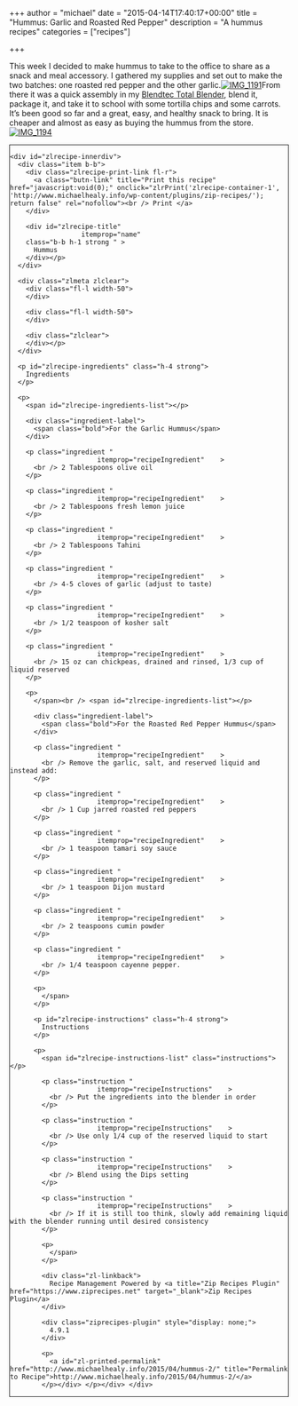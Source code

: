 +++
author = "michael"
date = "2015-04-14T17:40:17+00:00"
title = "Hummus: Garlic and Roasted Red Pepper"
description = "A hummus recipes"
categories = ["recipes"]

+++

This week I decided to make hummus to take to the office to share as a snack and meal accessory. I gathered my supplies and set out to make the two batches: one roasted red pepper and the other garlic.[<img class=" wp-image-255 size-thumbnail aligncenter" src="https://i2.wp.com/www.michaelhealy.info/wp-content/uploads/2015/04/IMG_1191-420x315.jpg?fit=420%2C315" alt="IMG_1191" srcset="https://i0.wp.com/www.michaelhealy.info/wp-content/uploads/2015/04/IMG_1191.jpg?resize=420%2C315 420w, https://i0.wp.com/www.michaelhealy.info/wp-content/uploads/2015/04/IMG_1191.jpg?resize=300%2C225 300w, https://i0.wp.com/www.michaelhealy.info/wp-content/uploads/2015/04/IMG_1191.jpg?w=720 720w" sizes="(max-width: 420px) 100vw, 420px" data-recalc-dims="1" />][1]From there it was a quick assembly in my [Blendtec Total Blender][2], blend it, package it, and take it to school with some tortilla chips and some carrots. It&#8217;s been good so far and a great, easy, and healthy snack to bring. It is cheaper and almost as easy as buying the hummus from the store.[<img class="aligncenter size-thumbnail wp-image-258" src="https://i2.wp.com/www.michaelhealy.info/wp-content/uploads/2015/04/IMG_1194-420x315.jpg?fit=420%2C315" alt="IMG_1194" srcset="https://i0.wp.com/www.michaelhealy.info/wp-content/uploads/2015/04/IMG_1194.jpg?resize=420%2C315 420w, https://i0.wp.com/www.michaelhealy.info/wp-content/uploads/2015/04/IMG_1194.jpg?resize=300%2C225 300w, https://i0.wp.com/www.michaelhealy.info/wp-content/uploads/2015/04/IMG_1194.jpg?w=720 720w" sizes="(max-width: 420px) 100vw, 420px" data-recalc-dims="1" />][3]

<div id="zlrecipe-container-1" class="zlrecipe-container-border" style="border: 1px solid;">
  <div             itemtype="http://schema.org/Recipe"
                    itemscope
        id="zlrecipe-container" class="serif zlrecipe">
    </p>

    <div id="zlrecipe-innerdiv">
      <div class="item b-b">
        <div class="zlrecipe-print-link fl-r">
          <a class="butn-link" title="Print this recipe" href="javascript:void(0);" onclick="zlrPrint('zlrecipe-container-1', 'http://www.michaelhealy.info/wp-content/plugins/zip-recipes/'); return false" rel="nofollow"><br /> Print </a>
        </div>

        <div id="zlrecipe-title"
                      itemprop="name"
        class="b-b h-1 strong " >
          Hummus
        </div></p>
      </div>

      <div class="zlmeta zlclear">
        <div class="fl-l width-50">
        </div>

        <div class="fl-l width-50">
        </div>

        <div class="zlclear">
        </div></p>
      </div>

      <p id="zlrecipe-ingredients" class="h-4 strong">
        Ingredients
      </p>

      <p>
        <span id="zlrecipe-ingredients-list"></p>

        <div class="ingredient-label">
          <span class="bold">For the Garlic Hummus</span>
        </div>

        <p class="ingredient "
                          itemprop="recipeIngredient"    >
          <br /> 2 Tablespoons olive oil
        </p>

        <p class="ingredient "
                          itemprop="recipeIngredient"    >
          <br /> 2 Tablespoons fresh lemon juice
        </p>

        <p class="ingredient "
                          itemprop="recipeIngredient"    >
          <br /> 2 Tablespoons Tahini
        </p>

        <p class="ingredient "
                          itemprop="recipeIngredient"    >
          <br /> 4-5 cloves of garlic (adjust to taste)
        </p>

        <p class="ingredient "
                          itemprop="recipeIngredient"    >
          <br /> 1/2 teaspoon of kosher salt
        </p>

        <p class="ingredient "
                          itemprop="recipeIngredient"    >
          <br /> 15 oz can chickpeas, drained and rinsed, 1/3 cup of liquid reserved
        </p>

        <p>
          </span><br /> <span id="zlrecipe-ingredients-list"></p>

          <div class="ingredient-label">
            <span class="bold">For the Roasted Red Pepper Hummus</span>
          </div>

          <p class="ingredient "
                          itemprop="recipeIngredient"    >
            <br /> Remove the garlic, salt, and reserved liquid and instead add:
          </p>

          <p class="ingredient "
                          itemprop="recipeIngredient"    >
            <br /> 1 Cup jarred roasted red peppers
          </p>

          <p class="ingredient "
                          itemprop="recipeIngredient"    >
            <br /> 1 teaspoon tamari soy sauce
          </p>

          <p class="ingredient "
                          itemprop="recipeIngredient"    >
            <br /> 1 teaspoon Dijon mustard
          </p>

          <p class="ingredient "
                          itemprop="recipeIngredient"    >
            <br /> 2 teaspoons cumin powder
          </p>

          <p class="ingredient "
                          itemprop="recipeIngredient"    >
            <br /> 1/4 teaspoon cayenne pepper.
          </p>

          <p>
            </span>
          </p>

          <p id="zlrecipe-instructions" class="h-4 strong">
            Instructions
          </p>

          <p>
            <span id="zlrecipe-instructions-list" class="instructions"></p>

            <p class="instruction "
                          itemprop="recipeInstructions"    >
              <br /> Put the ingredients into the blender in order
            </p>

            <p class="instruction "
                          itemprop="recipeInstructions"    >
              <br /> Use only 1/4 cup of the reserved liquid to start
            </p>

            <p class="instruction "
                          itemprop="recipeInstructions"    >
              <br /> Blend using the Dips setting
            </p>

            <p class="instruction "
                          itemprop="recipeInstructions"    >
              <br /> If it is still too think, slowly add remaining liquid with the blender running until desired consistency
            </p>

            <p>
              </span>
            </p>

            <div class="zl-linkback">
              Recipe Management Powered by <a title="Zip Recipes Plugin" href="https://www.ziprecipes.net" target="_blank">Zip Recipes Plugin</a>
            </div>

            <div class="ziprecipes-plugin" style="display: none;">
              4.9.1
            </div>

            <p>
              <a id="zl-printed-permalink" href="http://www.michaelhealy.info/2015/04/hummus-2/" title="Permalink to Recipe">http://www.michaelhealy.info/2015/04/hummus-2/</a>
            </p></div> </p></div> </div>

 [1]: https://i0.wp.com/www.michaelhealy.info/wp-content/uploads/2015/04/IMG_1191.jpg
 [2]: http://www.amazon.com/gp/product/B000GIGZXM/ref=as_li_tl?ie=UTF8&camp=1789&creative=390957&creativeASIN=B000GIGZXM&linkCode=as2&tag=astathoso-20&linkId=WV4AJ5S4DZDIF5OS
 [3]: https://i0.wp.com/www.michaelhealy.info/wp-content/uploads/2015/04/IMG_1194.jpg
